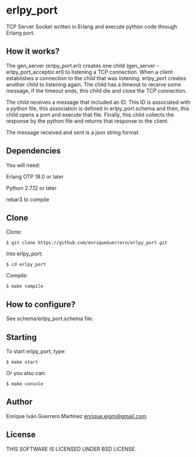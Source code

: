 erlpy_port
======
TCP Server Socket written in Erlang and execute python code through Erlang port.

How it works?
------
The gen_server (erlpy_port.erl) creates one child (gen_server - erlpy_port_acceptor.erl) to listening a TCP connection. When a client establishes a connection to the child that was listening. erlpy_port creates another child to listening again. The child has a timeout to receive some message, if the timeout ends, this child die and close the TCP connection.

The child receives a message that included an ID. This ID is associated with a python file, this association is defined in erlpy_port.schema and then, this child opens a port and execute that file. Finally, this child collects the response by the python file and returns that response to the client.

The message received and sent is a json string format.

Dependencies
------
You will need:

Erlang OTP 18.0  or later

Python 2.7.12 or later

rebar3 to compile

Clone
------

Clone:
	
	$ git clone https://github.com/enriqueGuerrero/erlpy_port.git
	      
Into erlpy_port:

	$ cd erlpy_port
       	    
Compile:

	$ make compile
	       
How to configure?
------

See schema/erlpy_port.schema file.

Starting
------
To start erlpy_port, type:
   
	$ make start

Or you also can:
   
	$ make console

Author
------
Enrique Iván Guerrero Martínez <enrique.eigm@gmail.com>.

License
------
THIS SOFTWARE IS LICENSED UNDER BSD LICENSE.